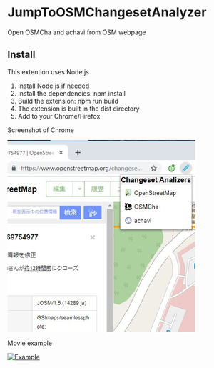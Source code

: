 # JumpToOSMChangesetAnalyzer

Open OSMCha and achavi from OSM webpage

## Install
This extention uses Node.js
1. Install Node.js if needed
1. Install the dependencies: npm install
1. Build the extension: npm run build
1. The extension is built in the dist directory
1. Add to your Chrome/Firefox 

Screenshot of Chrome

![Screenshot of Chrome](screenshot.jpg)

Movie example

[![Example](http://img.youtube.com/vi/g_T9phfS2pQ/0.jpg)](http://www.youtube.com/watch?v=g_T9phfS2pQ)
